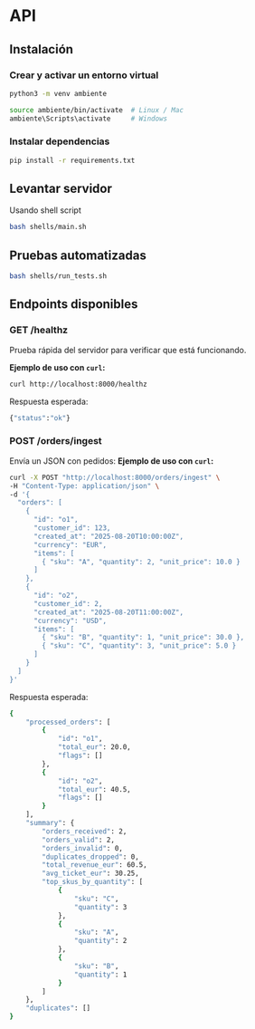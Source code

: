 # API

## Instalación
### Crear y activar un entorno virtual
```bash
python3 -m venv ambiente
```
```bash
source ambiente/bin/activate  # Linux / Mac
ambiente\Scripts\activate     # Windows
```
### Instalar dependencias
```bash
pip install -r requirements.txt
```
## Levantar servidor
Usando shell script
```bash
bash shells/main.sh
```
## Pruebas automatizadas
```bash
bash shells/run_tests.sh
```
## Endpoints disponibles

### GET /healthz
Prueba rápida del servidor para verificar que está funcionando.

**Ejemplo de uso con `curl`:**
```bash
curl http://localhost:8000/healthz
```
Respuesta esperada:
```bash
{"status":"ok"}
```
### POST /orders/ingest
Envía un JSON con pedidos:
**Ejemplo de uso con `curl`:**
```bash
curl -X POST "http://localhost:8000/orders/ingest" \
-H "Content-Type: application/json" \
-d '{
  "orders": [
    {
      "id": "o1",
      "customer_id": 123,
      "created_at": "2025-08-20T10:00:00Z",
      "currency": "EUR",
      "items": [
        { "sku": "A", "quantity": 2, "unit_price": 10.0 }
      ]
    },
    {
      "id": "o2",
      "customer_id": 2,
      "created_at": "2025-08-20T11:00:00Z",
      "currency": "USD",
      "items": [
        { "sku": "B", "quantity": 1, "unit_price": 30.0 },
        { "sku": "C", "quantity": 3, "unit_price": 5.0 }
      ]
    }
  ]
}'
```
Respuesta esperada:
```bash
{
    "processed_orders": [
        {
            "id": "o1",
            "total_eur": 20.0,
            "flags": []
        },
        {
            "id": "o2",
            "total_eur": 40.5,
            "flags": []
        }
    ],
    "summary": {
        "orders_received": 2,
        "orders_valid": 2,
        "orders_invalid": 0,
        "duplicates_dropped": 0,
        "total_revenue_eur": 60.5,
        "avg_ticket_eur": 30.25,
        "top_skus_by_quantity": [
            {
                "sku": "C",
                "quantity": 3
            },
            {
                "sku": "A",
                "quantity": 2
            },
            {
                "sku": "B",
                "quantity": 1
            }
        ]
    },
    "duplicates": []
}
```

